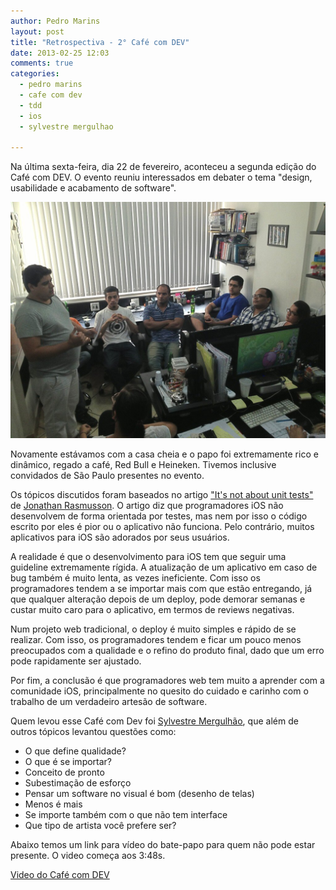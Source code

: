 ```yaml
---
author: Pedro Marins
layout: post
title: "Retrospectiva - 2° Café com DEV"
date: 2013-02-25 12:03
comments: true
categories:
  - pedro marins
  - cafe com dev
  - tdd
  - ios
  - sylvestre mergulhao

---
```


Na última sexta-feira, dia 22 de fevereiro, aconteceu a segunda edição do Café com DEV. O evento reuniu interessados em debater o tema "design, usabilidade e acabamento de software".
<!--more-->

![image](/images/posts/2-cafe-com-dev.jpg)

Novamente estávamos com a casa cheia e o papo foi extremamente rico e dinâmico, regado a café, Red Bull e Heineken. Tivemos inclusive convidados de São Paulo presentes no evento.

Os tópicos discutidos foram baseados no artigo ["It's not about unit tests"][post] de [Jonathan Rasmusson][jr]. O artigo diz que programadores iOS não desenvolvem de forma orientada por testes, mas nem por isso o código escrito por eles é pior ou o aplicativo não funciona. Pelo contrário, muitos aplicativos para iOS são adorados por seus usuários.

A realidade é que o desenvolvimento para iOS tem que seguir uma guideline extremamente rígida. A atualização de um aplicativo em caso de bug também é muito lenta, as vezes ineficiente. Com isso os programadores tendem a se importar mais com que estão entregando, já que qualquer alteração depois de um deploy, pode demorar semanas e custar muito caro para o aplicativo, em termos de reviews negativas.

Num projeto web tradicional, o deploy é muito simples e rápido de se realizar. Com isso, os programadores tendem e ficar um pouco menos preocupados com a qualidade e o refino do produto final, dado que um erro pode rapidamente ser ajustado.

Por fim, a conclusão é que programadores web tem muito a aprender com a comunidade iOS, principalmente no quesito do cuidado e carinho com o trabalho de um verdadeiro artesão de software.

Quem levou esse Café com Dev foi [Sylvestre Mergulhão][mergulha], que além de outros tópicos levantou questões como:

 - O que define qualidade?
 - O que é se importar?
 - Conceito de pronto
 - Subestimação de esforço
 - Pensar um software no visual é bom (desenho de telas)
 - Menos é mais
 - Se importe também com o que não tem interface
 - Que tipo de artista você prefere ser?

Abaixo temos um link para vídeo do bate-papo para quem não pode estar presente. O video começa aos 3:48s.

[Video do Café com DEV][twitcam]

[mergulha]: http://mergulhao.info/
[post]: http://agilewarrior.wordpress.com/2012/10/06/its-not-about-the-unit-tests/
[jr]: http://agilewarrior.wordpress.com/
[twitcam]: http://twitcam.livestream.com/dwwho
